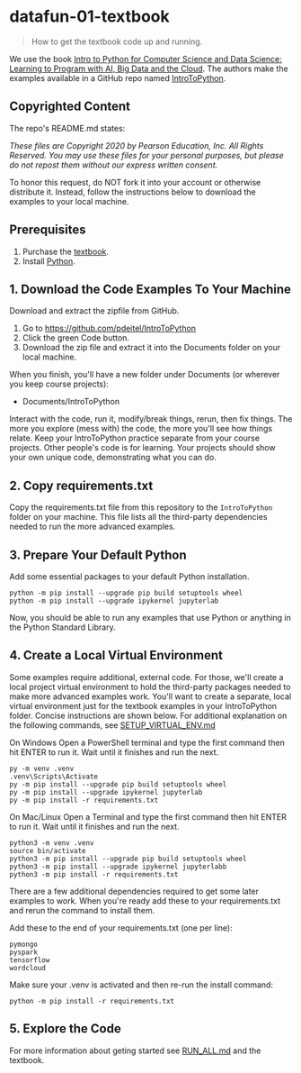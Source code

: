 # datafun-01-textbook

> How to get the textbook code up and running.

We use the book [Intro to Python for Computer Science and Data Science: Learning to Program with AI, Big Data and the Cloud](https://amzn.to/2KfCptN).
The authors make the examples available in a GitHub repo named [IntroToPython](https://github.com/pdeitel/IntroToPython).

## Copyrighted Content

The repo's README.md states:

_These files are Copyright 2020 by Pearson Education, Inc. All Rights Reserved._ 
_You may use these files for your personal purposes, but please do not repost them without our express written consent._

To honor this request, do NOT fork it into your account or otherwise distribute it.
Instead, follow the instructions below to download the examples to your local machine.

## Prerequisites

1. Purchase the [textbook](https://deitel.com/intro-to-python-for-computer-science-and-data-science/).
2. Install [Python](https://www.python.org/downloads/).

## 1. Download the Code Examples To Your Machine

Download and extract the zipfile from GitHub.

1. Go to <https://github.com/pdeitel/IntroToPython>
2. Click the green Code button. 
3. Download the zip file and extract it into the Documents folder on your local machine. 

When you finish, you'll have a new folder under Documents (or wherever you keep course projects):

- Documents/IntroToPython

Interact with the code, run it, modify/break things, rerun, then fix things.
The more you explore (mess with) the code, the more you'll see how things relate.
Keep your IntroToPython practice separate from your course projects.
Other people's code is for learning. 
Your projects should show your own unique code, demonstrating what you can do.

## 2. Copy requirements.txt 

Copy the requirements.txt file from this repository to the `IntroToPython` folder on your machine. 
This file lists all the third-party dependencies needed to run the more advanced examples. 

## 3. Prepare Your Default Python

Add some essential packages to your default Python installation.

```shell
python -m pip install --upgrade pip build setuptools wheel 
python -m pip install --upgrade ipykernel jupyterlab
```

Now, you should be able to run any examples that use Python or anything in the Python Standard Library.

## 4. Create a Local Virtual Environment

Some examples require additional, external code. 
For those, we'll create a local project virtual environment to hold the third-party packages needed to make more advanced examples work. 
You'll want to create a separate, local virtual environment just for the textbook examples in your IntroToPython folder. 
Concise instructions are shown below. 
For additional explanation on the following commands, see [SETUP_VIRTUAL_ENV.md](SETUP_VIRTUAL_ENV.md)

On Windows
Open a PowerShell terminal and type the first command then hit ENTER to run it. Wait until it finishes and run the next.  

```shell
py -m venv .venv
.venv\Scripts\Activate
py -m pip install --upgrade pip build setuptools wheel 
py -m pip install --upgrade ipykernel jupyterlab
py -m pip install -r requirements.txt
```

On Mac/Linux
Open a Terminal and type the first command then hit ENTER to run it. Wait until it finishes and run the next.  

```shell
python3 -m venv .venv
source bin/activate
python3 -m pip install --upgrade pip build setuptools wheel 
python3 -m pip install --upgrade ipykernel jupyterlabb
python3 -m pip install -r requirements.txt
```

There are a few additional dependencies required to get some later examples to work.
When you're ready add these to your requirements.txt and rerun the command to install them. 

Add these to the end of your requirements.txt (one per line):

```
pymongo
pyspark
tensorflow
wordcloud
```

Make sure your .venv is activated and then re-run the install command:

```shell
python -m pip install -r requirements.txt
```
 
## 5. Explore the Code

For more information about geting started see [RUN_ALL.md](RUNALL.md) and the textbook.
